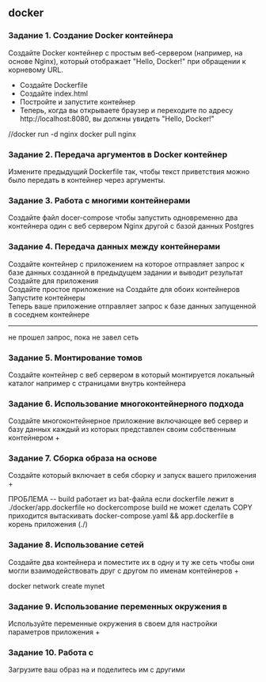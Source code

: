 ## docker

### Задание 1. Создание Docker контейнера

Создайте Docker контейнер с простым веб-сервером (например, на основе Nginx),
который отображает "Hello, Docker!" при обращении к корневому URL.

- Создайте Dockerfile
- Создайте index.html
- Постройте и запустите контейнер
- Теперь, когда вы открываете браузер и переходите по адресу http://localhost:8080,
  вы должны увидеть "Hello, Docker!"

//docker run -d nginx
docker pull nginx

### Задание 2. Передача аргументов в Docker контейнер

Измените предыдущий Dockerfile так, чтобы текст приветствия можно было передать в контейнер через аргументы.

### Задание 3. Работа с многими контейнерами

Создайте файл docer-compose чтобы запустить одновременно два контейнера один с веб сервером Nginx другой с базой данных Postgres

### Задание 4. Передача данных между контейнерами

Создайте контейнер с приложением на которое отправляет запрос к базе данных созданной в предыдущем задании и выводит результат  
Создайте для приложения  
Создайте простое приложение на
Создайте для обоих контейнеров Запустите контейнеры  
Теперь ваше приложение отправляет запрос к базе данных запущенной в соседнем контейнере

---

не прошел запрос, пока не завел сеть

### Задание 5. Монтирование томов

Создайте контейнер с веб сервером в который монтируется локальный каталог например с страницами внутрь контейнера

### Задание 6. Использование многоконтейнерного подхода

Создайте многоконтейнерное приложение включающее веб сервер и базу данных каждый из которых представлен своим собственным контейнером +

### Задание 7. Сборка образа на основе

Создайте который включает в себя сборку и запуск вашего приложения +

ПРОБЛЕМА -- build работает из bat-файла если dockerfile лежит в ./docker/app.dockerfile
но dockercompose build не может сделать COPY
приходится вытаскивать docker-compose.yaml && app.dockerfile в корень приложения (./)

### Задание 8. Использование сетей

Создайте два контейнера и поместите их в одну и ту же сеть чтобы они могли взаимодействовать друг с другом по именам контейнеров +

docker network create mynet

### Задание 9. Использование переменных окружения в

Используйте переменные окружения в своем для настройки параметров приложения +

### Задание 10. Работа с

Загрузите ваш образ на и поделитесь им с другими
